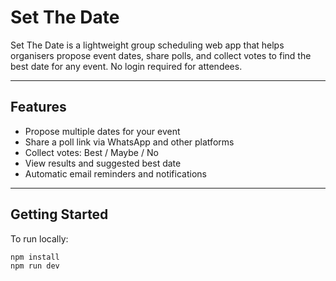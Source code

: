 # Set The Date

Set The Date is a lightweight group scheduling web app that helps organisers propose event dates, share polls, and collect votes to find the best date for any event. No login required for attendees.

---

## Features

- Propose multiple dates for your event
- Share a poll link via WhatsApp and other platforms
- Collect votes: Best / Maybe / No
- View results and suggested best date
- Automatic email reminders and notifications

---

## Getting Started

To run locally:

```bash
npm install
npm run dev


